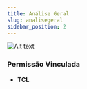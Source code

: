 ```yaml
---
title: Análise Geral
slug: analisegeral
sidebar_position: 2
---
```


![Alt text](image-2.png)





### Permissão Vinculada

- **TCL**